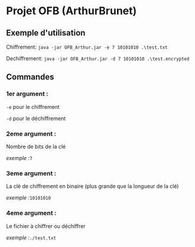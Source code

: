 # Projet OFB (ArthurBrunet)


## Exemple d'utilisation


Chiffrement: `java -jar OFB_Arthur.jar -e 7 10101010 .\test.txt`

Dechiffrement: `java -jar OFB_Arthur.jar -d 7 10101010 .\test.encrypted`

## Commandes

### 1er argument : 

 `-e` pour le chiffrement

 `-d` pour le déchiffrement

### 2eme argument : 

Nombre de bits de la clé

*exemple :*`7`

### 3eme argument : 

La clé de chiffrement en binaire (plus grande que la longueur de la clé)

*exemple :*`10101010`

### 4eme argument : 

Le fichier à chiffrer ou déchiffrer

*exemple :*`./test.txt`
